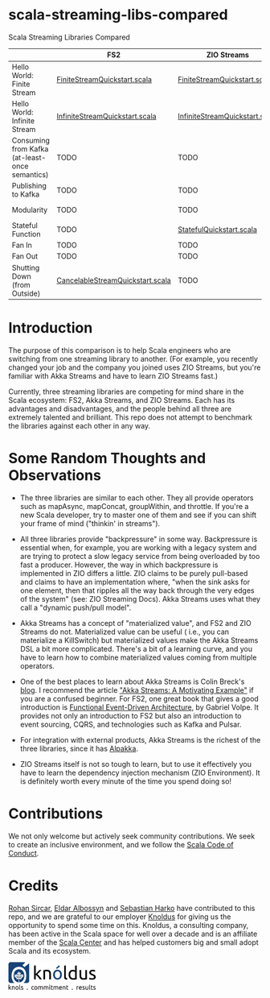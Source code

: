 # scala-streaming-libs-compared

Scala Streaming Libraries Compared

|                                                | FS2                                               | ZIO Streams                                                   | Akka Streams                                                                                                          |
|------------------------------------------------|---------------------------------------------------|---------------------------------------------------------------|-----------------------------------------------------------------------------------------------------------------------|
| Hello World: Finite Stream                     | [FiniteStreamQuickstart.scala][FS2Finite]         | [FiniteStreamQuickstart.scala][ZIOFiniteStreamQuickstart]     | [FiniteStreamQuickstart.scala][AkkaFiniteStreamQuickstart] and [FiniteStreamTest.scala][AkkaFiniteStreamTest]         |
| Hello World: Infinite Stream                   | [InfiniteStreamQuickstart.scala][FS2Infinite]     | [InfiniteStreamQuickstart.scala][ZIOInfiniteStreamQuickstart] | [InfiniteStreamQuickstart.scala][AkkaInfiniteStreamQuickstart] and [InfiniteStreamTest.scala][AkkaInfiniteStreamTest] |
| Consuming from Kafka (at-least-once semantics) | TODO                                              | TODO                                                          | [KafkaConsumerQuickstart.scala][AkkaKafkaConsumerQuickstart]                                                          |
| Publishing to Kafka                            | TODO                                              | TODO                                                          | TODO                                                                                                                  |
| Modularity                                     | TODO                                              | TODO                                                          | [FlowQuickstart.scala][AkkaFlowQuickstart] and [FlowTest.scala][AkkaFlowTest]                                         |
| Stateful Function                              | TODO                                              | [StatefulQuickstart.scala][ZIOStatefulQuickstart]             | [StatefulQuickstart.scala][AkkaStatefulQuickstart] and [StatefulFlowTest.scala][AkkaStatefulFlowTest]                 |
| Fan In                                         | TODO                                              | TODO                                                          | [MergeHubQuickstart.scala][AkkaMergeHubQuickstart]                                                                    |
| Fan Out                                        | TODO                                              | TODO                                                          | [BroadcastHubQuickstart.scala][AkkaBroadcastHubQuickstart]                                                            |
| Shutting Down (from Outside)                   | [CancelableStreamQuickstart.scala][FS2KillSwitch] | TODO                                                          | TODO                                                                                                                  |

[AkkaInfiniteStreamQuickstart]: https://gitpod.io/#https://github.com/knoldus/scala-streaming-libs-compared/blob/main/akka-streams/src/main/scala/com/example/InfiniteStreamQuickstart.scala

[AkkaFiniteStreamQuickstart]: https://gitpod.io/#https://github.com/knoldus/scala-streaming-libs-compared/blob/main/akka-streams/src/main/scala/com/example/FiniteStreamQuickstart.scala

[AkkaFiniteStreamTest]: https://gitpod.io/#https://github.com/knoldus/scala-streaming-libs-compared/blob/main/akka-streams/src/test/scala/com/example/FiniteStreamTest.scala

[AkkaInfiniteStreamTest]: https://gitpod.io/#https://github.com/knoldus/scala-streaming-libs-compared/blob/main/akka-streams/src/test/scala/com/example/InfiniteStreamTest.scala

[AkkaKafkaConsumerQuickstart]: https://gitpod.io/#https://github.com/knoldus/scala-streaming-libs-compared/blob/main/akka-streams/src/main/scala/com/example/KafkaConsumerQuickstart.scala

[AkkaStatefulQuickstart]: https://gitpod.io/#https://github.com/knoldus/scala-streaming-libs-compared/blob/main/akka-streams/src/main/scala/com/example/StatefulQuickstart.scala

[AkkaStatefulFlowTest]: https://gitpod.io/#https://github.com/knoldus/scala-streaming-libs-compared/blob/main/akka-streams/src/test/scala/com/example/StatefulFlowTest.scala

[AkkaFlowQuickstart]: https://gitpod.io/#https://github.com/knoldus/scala-streaming-libs-compared/blob/main/akka-streams/src/main/scala/com/example/FlowQuickstart.scala

[AkkaFlowTest]:  https://gitpod.io/#https://github.com/knoldus/scala-streaming-libs-compared/blob/main/akka-streams/src/test/scala/com/example/StatefulFlowTest.scala

[AkkaMergeHubQuickstart]: https://gitpod.io/#https://github.com/knoldus/scala-streaming-libs-compared/blob/main/akka-streams/src/main/scala/com/example/FlowQuickstart.scala

[AkkaBroadcastHubQuickstart]: https://gitpod.io/#https://github.com/knoldus/scala-streaming-libs-compared/blob/main/akka-streams/src/main/scala/com/example/FlowQuickstart.scala

[FS2KillSwitch]: https://gitpod.io/#https://github.com/knoldus/scala-streaming-libs-compared/blob/main/fs2/src/main/scala/com/example/CancelableStreamQuickstart.scala

[FS2Infinite]: https://gitpod.io/#https://github.com/knoldus/scala-streaming-libs-compared/blob/main/fs2/src/main/scala/com/example/InfiniteStreamQuickstart.scala

[FS2Finite]: https://gitpod.io/#https://github.com/knoldus/scala-streaming-libs-compared/blob/main/fs2/src/main/scala/com/example/FiniteStreamQuickstart.scala

[ZIOFiniteStreamQuickstart]: https://gitpod.io/#https://github.com/knoldus/scala-streaming-libs-compared/blob/main/zio/src/main/scala/com/example/FiniteStreamQuickstart.scala

[ZIOInfiniteStreamQuickstart]: https://gitpod.io/#https://github.com/knoldus/scala-streaming-libs-compared/blob/main/zio/src/main/scala/com/example/InfiniteStreamQuickstart.scala

[ZIOStatefulQuickstart]: https://gitpod.io/#https://github.com/knoldus/scala-streaming-libs-compared/blob/main/zio/src/main/scala/com/example/StatefulQuickstart.scala

Introduction
============

The purpose of this comparison is to help Scala engineers who are switching from one streaming library to another. (For
example, you recently changed your job and the company you joined uses ZIO Streams, but you're familiar with Akka
Streams and have to learn ZIO Streams fast.)

Currently, three streaming libraries are competing for mind share in the Scala ecosystem: FS2, Akka Streams, and ZIO
Streams. Each has its advantages and disadvantages, and the people behind all three are extremely talented and
brilliant. This repo does not attempt to benchmark the libraries against each other in any way.

Some Random Thoughts and Observations
=====================================

* The three libraries are similar to each other. They all provide operators such as mapAsync, mapConcat, groupWithin,
  and throttle. If you're a new Scala developer, try to master one of them and see if you can shift your frame of
  mind ("thinkin' in streams").

* All three libraries provide "backpressure" in some way. Backpressure is essential when, for example, you are working
  with a legacy system and are trying to protect a slow legacy service from being overloaded by too fast a producer.
  However, the way in which backpressure is implemented in ZIO differs a little. ZIO claims to be purely pull-based and
  claims to have an implementation where, "when the sink asks for one element, then that ripples all the way back
  through the very edges of the system" (see: ZIO Streaming Docs). Akka Streams uses what they call a "dynamic push/pull
  model".

* Akka Streams has a concept of "materialized value", and FS2 and ZIO Streams do not. Materialized value can be useful (
  i.e., you can materialize a KillSwitch) but materialized values make the Akka Streams DSL a bit more complicated.
  There's a bit of a learning curve, and you have to learn how to combine materialized values coming from multiple
  operators.

* One of the best places to learn about Akka Streams is Colin Breck's [blog](https://blog.colinbreck.com/). I recommend
  the article ["Akka Streams: A Motivating Example"](https://blog.colinbreck.com/akka-streams-a-motivating-example/) if
  you are a confused beginner. For FS2, one great book that gives a good introduction
  is [Functional Event-Driven Architecture](https://leanpub.com/feda), by Gabriel Volpe. It provides not only an
  introduction to FS2 but also an introduction to event sourcing, CQRS, and technologies such as Kafka and Pulsar.

* For integration with external products, Akka Streams is the richest of the three libraries, since it
  has [Alpakka](https://doc.akka.io/docs/alpakka/current/index.html).

* ZIO Streams itself is not so tough to learn, but to use it effectively you have to learn the dependency injection
  mechanism (ZIO Environment). It is definitely worth every minute of the time you spend doing so!

Contributions
=============

We not only welcome but actively seek community contributions. We seek to create an inclusive environment,
and we follow the [Scala Code of Conduct](https://www.scala-lang.org/conduct/).

Credits
=======

[Rohan Sircar](https://github.com/rohan-sircar), [Eldar Albossyn](https://github.com/rohan-sircar)
and [Sebastian Harko](https://github.com/sebastianharko) have contributed to this
repo, and we
are grateful to our employer [Knoldus](https://wwww.knoldus.com/) for giving us the opportunity to spend some time on
this. Knoldus, a consulting company, has been active in the Scala space for well over a decade and is an affiliate
member
of the [Scala Center](https://scala.epfl.ch/) and has helped customers big and small adopt Scala and its ecosystem.

![Knoldus Logo](images/logo.png "Knoldus Logo")



